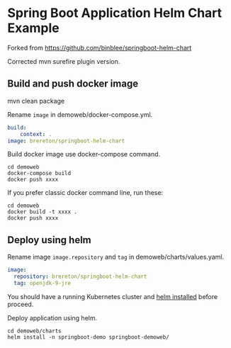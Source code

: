 # Spring Boot Application Helm Chart Example

Forked from https://github.com/binblee/springboot-helm-chart 

Corrected mvn surefire plugin version.


## Build and push docker image

mvn clean package

Rename ```image``` in demoweb/docker-compose.yml.

```yaml
build:
    context: .
image: brereton/springboot-helm-chart
```

Build docker image use docker-compose command.

```
cd demoweb
docker-compose build
docker push xxxx
```



If you prefer classic docker command line, run these:

```
cd demoweb
docker build -t xxxx .
docker push xxxx
```



## Deploy using helm

Rename image ```image.repository``` and ```tag``` in demoweb/charts/values.yaml.

```yaml
image:
  repository: brereton/springboot-helm-chart
  tag: openjdk-9-jre
```



You should have a running Kubernetes cluster and [helm installed](https://docs.helm.sh/using_helm/#installing-helm) before proceed.



Deploy application using helm.

```
cd demoweb/charts
helm install -n springboot-demo springboot-demoweb/
```


